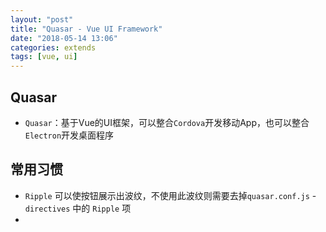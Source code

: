 ```yaml
---
layout: "post"
title: "Quasar - Vue UI Framework"
date: "2018-05-14 13:06"
categories: extends
tags: [vue, ui]
---
```


## Quasar

- `Quasar`：基于Vue的UI框架，可以整合`Cordova`开发移动App，也可以整合`Electron`开发桌面程序

## 常用习惯

- `Ripple` 可以使按钮展示出波纹，不使用此波纹则需要去掉`quasar.conf.js` - `directives` 中的 `Ripple` 项
- 